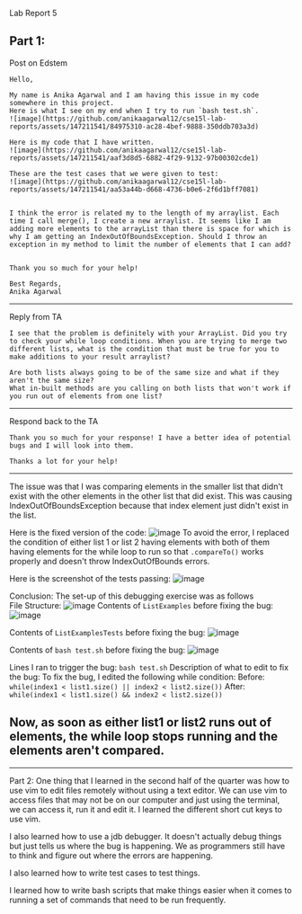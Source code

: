 Lab Report 5 

Part 1: 
---
Post on Edstem
```
Hello,

My name is Anika Agarwal and I am having this issue in my code somewhere in this project.
Here is what I see on my end when I try to run `bash test.sh`.
![image](https://github.com/anikaagarwal12/cse15l-lab-reports/assets/147211541/84975310-ac28-4bef-9888-350ddb703a3d)

Here is my code that I have written.
![image](https://github.com/anikaagarwal12/cse15l-lab-reports/assets/147211541/aaf3d8d5-6882-4f29-9132-97b00302cde1)

These are the test cases that we were given to test:
![image](https://github.com/anikaagarwal12/cse15l-lab-reports/assets/147211541/aa53a44b-d668-4736-b0e6-2f6d1bff7081)


I think the error is related my to the length of my arraylist. Each time I call merge(), I create a new arraylist. It seems like I am adding more elements to the arrayList than there is space for which is why I am getting an IndexOutOfBoundsException. Should I throw an exception in my method to limit the number of elements that I can add?


Thank you so much for your help!

Best Regards,
Anika Agarwal
```
---
Reply from TA
```
I see that the problem is definitely with your ArrayList. Did you try to check your while loop conditions. When you are trying to merge two different lists, what is the condition that must be true for you to make additions to your result arraylist?

Are both lists always going to be of the same size and what if they aren't the same size?
What in-built methods are you calling on both lists that won't work if you run out of elements from one list? 
```
---
Respond back to the TA
```
Thank you so much for your response! I have a better idea of potential bugs and I will look into them.

Thanks a lot for your help!
```
---
The issue was that I was comparing elements in the smaller list that didn't exist with the other elements in the other list that did exist. This was causing IndexOutOfBoundsException because that index element just didn't exist in the list. 

Here is the fixed version of the code: 
![image](https://github.com/anikaagarwal12/cse15l-lab-reports/assets/147211541/e039783e-f90c-4ff3-8b2d-d14548687a99)
To avoid the error, I replaced the condition of either list 1 or list 2 having elements with both of them having elements for the while loop to run so that `.compareTo()` works properly and doesn't throw IndexOutOfBounds errors. 

Here is the screenshot of the tests passing: 
![image](https://github.com/anikaagarwal12/cse15l-lab-reports/assets/147211541/f4b6c7d9-ac97-48cd-a023-ca110ad5e959)


Conclusion: 
The set-up of this debugging exercise was as follows     
File Structure: 
![image](https://github.com/anikaagarwal12/cse15l-lab-reports/assets/147211541/583a54d4-bbfc-4458-b64e-436d3da8be56)
Contents of `ListExamples` before fixing the bug: 
![image](https://github.com/anikaagarwal12/cse15l-lab-reports/assets/147211541/39d7a29c-0f47-414a-8a07-5cf8bee912e0)

Contents of `ListExamplesTests` before fixing the bug: 
![image](https://github.com/anikaagarwal12/cse15l-lab-reports/assets/147211541/03206f8b-0a90-4b02-b5c1-93b2ce1d23ea)

Contents of `bash test.sh` before fixing the bug: 
![image](https://github.com/anikaagarwal12/cse15l-lab-reports/assets/147211541/2808f300-10dc-4954-9bdb-a14099b8da33)

Lines I ran to trigger the bug: 
`bash test.sh` 
Description of what to edit to fix the bug: 
To fix the bug, I edited the following while condition: 
Before: ` while(index1 < list1.size() || index2 < list2.size())` 
After: `while(index1 < list1.size() && index2 < list2.size())`

Now, as soon as either list1 or list2 runs out of elements, the while loop stops running and the elements aren't compared. 
---
---
Part 2: 
One thing that I learned in the second half of the quarter was how to use vim to edit files remotely without using a text editor. We can use vim to access files that may not be on our computer and just using the terminal, we can access it, run it and edit it. I learned the different short cut keys to use vim. 

I also learned how to use a jdb debugger. It doesn't actually debug things but just tells us where the bug is happening. We as programmers still have to think and figure out where the errors are happening. 

I also learned how to write test cases to test things. 

I learned how to write bash scripts that make things easier when it comes to running a set of commands that need to be run frequently. 


